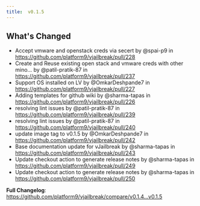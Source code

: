 ```yaml
---
title:  v0.1.5
---
```


## What's Changed
* Accept vmware and openstack creds via secert by @spai-p9 in https://github.com/platform9/vjailbreak/pull/228
* Create and Reuse existing open stack and vmware creds with other mino… by @patil-pratik-87 in https://github.com/platform9/vjailbreak/pull/237
* Support OS installed on LV by @OmkarDeshpande7 in https://github.com/platform9/vjailbreak/pull/227
* Adding templates for github wiki by @sharma-tapas in https://github.com/platform9/vjailbreak/pull/226
* resolving lint issues by @patil-pratik-87 in https://github.com/platform9/vjailbreak/pull/239
* resolving lint issues by @patil-pratik-87 in https://github.com/platform9/vjailbreak/pull/240
* update image tag to v0.1.5 by @OmkarDeshpande7 in https://github.com/platform9/vjailbreak/pull/242
* Base documentation update for vJailbreak by @sharma-tapas in https://github.com/platform9/vjailbreak/pull/243
* Update checkout action to generate release notes by @sharma-tapas in https://github.com/platform9/vjailbreak/pull/249
* Update checkout action to generate release notes by @sharma-tapas in https://github.com/platform9/vjailbreak/pull/250


**Full Changelog**: https://github.com/platform9/vjailbreak/compare/v0.1.4...v0.1.5
